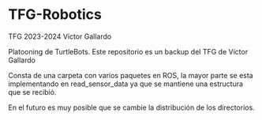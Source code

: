 # TFG-Robotics
TFG 2023-2024 Víctor Gallardo

Platooning de TurtleBots. Este repositorio es un backup del TFG de Víctor Gallardo

Consta de una carpeta con varios paquetes en ROS, la mayor parte se esta implementando en 
read_sensor_data ya que se mantiene una estructura que se recibió. 

En el futuro es muy posible que se cambie la distribución de los directorios.
